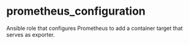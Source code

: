 # prometheus_configuration
Ansible role that configures Prometheus to add a container target that serves as exporter.
